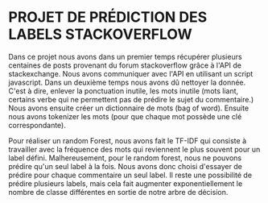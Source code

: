 # PROJET DE PRÉDICTION DES LABELS STACKOVERFLOW

Dans ce projet nous avons dans un premier temps récupérer plusieurs centaines de posts provenant du forum stackoverflow grâce à l'API de stackexchange. Nous avons communiquer avec l'API en utilisant un script javascript.
Dans un deuxième temps nous avons dû nettoyer la donnée. C'est à dire, enlever la ponctuation inutile, les mots inutile (mots liant, certains verbe qui ne permettent pas de prédire le sujet du commentaire.)
Nous avons ensuite créer un dictionnaire de mots (bag of word). Ensuite nous avons tokenizer les mots (pour que chaque mot possède une clé correspondante).

Pour réaliser un random Forest, nous avons fait le TF-IDF qui consiste à travailler avec la fréquence des mots qui reviennent le plus souvent pour un label défini.
Malhereusement, pour le random forest, nous ne pouvons prédire qu'un seul label à la fois. Nous avons donc choisi d'essayer de prédire pour chaque commentaire un seul label.
Il reste une possibilité de prédire plusieurs labels, mais cela fait augmenter exponentiellement le nombre de classe différentes en sortie de notre arbre de décision.
